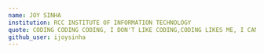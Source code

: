 ```yaml
---
name: JOY SINHA
institution: RCC INSTITUTE OF INFORMATION TECHNOLOGY
quote: CODING CODING CODING, I DON'T LIKE CODING,CODING LIKES ME, I CAN'T AVOID.
github_user: ijoysinha
---
```

